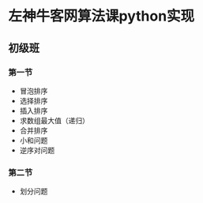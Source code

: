 # 左神牛客网算法课python实现
## 初级班
### 第一节
- 冒泡排序
- 选择排序
- 插入排序
- 求数组最大值（递归）
- 合并排序
- 小和问题
- 逆序对问题

### 第二节
- 划分问题

